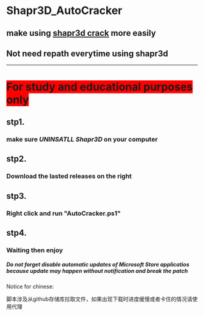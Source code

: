 # Shapr3D_AutoCracker

## make using [shapr3d crack](https://github.com/sl4v3k/Shapr3d_crack/tree/main) more easily

## Not need repath everytime using shapr3d

***

# <span style="background-color: #FF0000">For study and educational purposes only </span>

## stp1.

### make sure *UNINSATLL Shapr3D* on your computer

## stp2.

### Download the lasted releases on the right

## stp3.

### Right click and run "AutoCracker.ps1"

## stp4.

### Waiting then enjoy

##### Do not forget disable automatic updates of Microsoft Store applicatios because update may happen without notification and break the patch

Notice for chinese:

脚本涉及从github存储库拉取文件，如果出现下载时进度缓慢或者卡住的情况请使用代理
